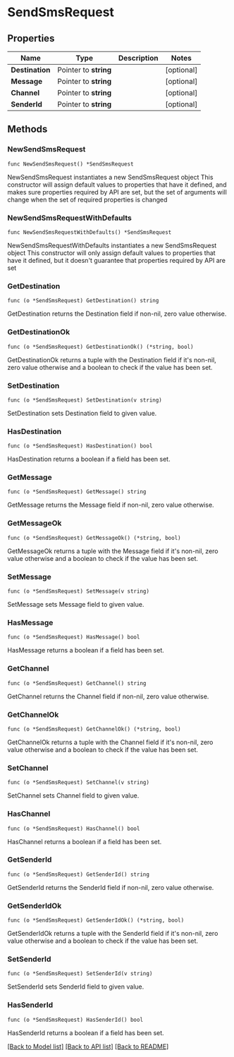 # SendSmsRequest

## Properties

Name | Type | Description | Notes
------------ | ------------- | ------------- | -------------
**Destination** | Pointer to **string** |  | [optional] 
**Message** | Pointer to **string** |  | [optional] 
**Channel** | Pointer to **string** |  | [optional] 
**SenderId** | Pointer to **string** |  | [optional] 

## Methods

### NewSendSmsRequest

`func NewSendSmsRequest() *SendSmsRequest`

NewSendSmsRequest instantiates a new SendSmsRequest object
This constructor will assign default values to properties that have it defined,
and makes sure properties required by API are set, but the set of arguments
will change when the set of required properties is changed

### NewSendSmsRequestWithDefaults

`func NewSendSmsRequestWithDefaults() *SendSmsRequest`

NewSendSmsRequestWithDefaults instantiates a new SendSmsRequest object
This constructor will only assign default values to properties that have it defined,
but it doesn't guarantee that properties required by API are set

### GetDestination

`func (o *SendSmsRequest) GetDestination() string`

GetDestination returns the Destination field if non-nil, zero value otherwise.

### GetDestinationOk

`func (o *SendSmsRequest) GetDestinationOk() (*string, bool)`

GetDestinationOk returns a tuple with the Destination field if it's non-nil, zero value otherwise
and a boolean to check if the value has been set.

### SetDestination

`func (o *SendSmsRequest) SetDestination(v string)`

SetDestination sets Destination field to given value.

### HasDestination

`func (o *SendSmsRequest) HasDestination() bool`

HasDestination returns a boolean if a field has been set.

### GetMessage

`func (o *SendSmsRequest) GetMessage() string`

GetMessage returns the Message field if non-nil, zero value otherwise.

### GetMessageOk

`func (o *SendSmsRequest) GetMessageOk() (*string, bool)`

GetMessageOk returns a tuple with the Message field if it's non-nil, zero value otherwise
and a boolean to check if the value has been set.

### SetMessage

`func (o *SendSmsRequest) SetMessage(v string)`

SetMessage sets Message field to given value.

### HasMessage

`func (o *SendSmsRequest) HasMessage() bool`

HasMessage returns a boolean if a field has been set.

### GetChannel

`func (o *SendSmsRequest) GetChannel() string`

GetChannel returns the Channel field if non-nil, zero value otherwise.

### GetChannelOk

`func (o *SendSmsRequest) GetChannelOk() (*string, bool)`

GetChannelOk returns a tuple with the Channel field if it's non-nil, zero value otherwise
and a boolean to check if the value has been set.

### SetChannel

`func (o *SendSmsRequest) SetChannel(v string)`

SetChannel sets Channel field to given value.

### HasChannel

`func (o *SendSmsRequest) HasChannel() bool`

HasChannel returns a boolean if a field has been set.

### GetSenderId

`func (o *SendSmsRequest) GetSenderId() string`

GetSenderId returns the SenderId field if non-nil, zero value otherwise.

### GetSenderIdOk

`func (o *SendSmsRequest) GetSenderIdOk() (*string, bool)`

GetSenderIdOk returns a tuple with the SenderId field if it's non-nil, zero value otherwise
and a boolean to check if the value has been set.

### SetSenderId

`func (o *SendSmsRequest) SetSenderId(v string)`

SetSenderId sets SenderId field to given value.

### HasSenderId

`func (o *SendSmsRequest) HasSenderId() bool`

HasSenderId returns a boolean if a field has been set.


[[Back to Model list]](../README.md#documentation-for-models) [[Back to API list]](../README.md#documentation-for-api-endpoints) [[Back to README]](../README.md)


